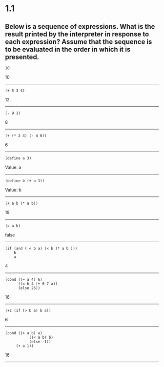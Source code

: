 # 1.1
## Below is a sequence of expressions. What is the result printed by the interpreter in response to each expression? Assume that the sequence is to be evaluated in the order in which it is presented.

```
10 
```
10

---
```
(+ 5 3 4)
```
12

---
```
(- 9 1)
```
8

---
```
(+ (* 2 4) (- 4 6))
```
6

---
```
(define a 3)
```

Value: a

---

```
(define b (+ a 1))
```

Value: b

---
```
(+ a b (* a b))
```
19

---

```
(= a b)
```

false

---

```
(if (and ( < b a) (< b (* a b )))
	b	
	a
```
4

---

```
(cond ((= a 4) 6)
      ((= b 4 (+ 6 7 a))
      (else 25))
```
16

---

```
(+2 (if (> b a) b a))
```

6

---

```
(cond ((> a b) a) 
           ((< a b) b)
           (else -1))
     (+ a 1))	
```

16

---





